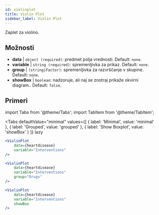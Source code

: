 ```yaml
---
id: violinplot
title: Violin Plot
sidebar_label: Violin Plot
---
```


Zaplet za violino.

## Možnosti

* __data__ | `object (required)`: predmet polja vrednosti. Default: `none`.
* __variable__ | `string (required)`: spremenljivka za prikaz. Default: `none`.
* __group__ | `(string|Factor)`: spremenljivka za razvrščanje v skupine. Default: `none`.
* __showBox__ | `boolean`: nadzoruje, ali naj se znotraj prikaže okvirni diagram.. Default: `false`.


## Primeri

import Tabs from '@theme/Tabs';
import TabItem from '@theme/TabItem';

<Tabs
    defaultValue="minimal"
    values={[
        { label: 'Minimal', value: 'minimal' },
        { label: 'Grouped', value: 'grouped' },
        { label: 'Show Boxplot', value: 'showBox' }
    ]}
    lazy
>

<TabItem value="minimal">

```jsx live
<ViolinPlot 
    data={heartdisease} 
    variable="Interventions"
/>
```
</TabItem>

<TabItem value="grouped">

```jsx live
<ViolinPlot 
    data={heartdisease} 
    variable="Interventions"
    group="Drugs"
/>
```
</TabItem>

<TabItem value="showBox">

```jsx live
<ViolinPlot 
    data={heartdisease} 
    variable="Interventions"
    showBox
/>
```

</TabItem>

</Tabs>
